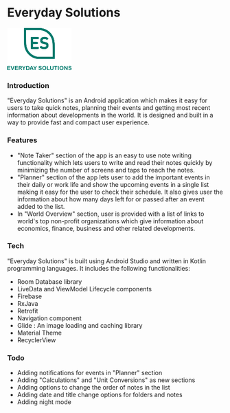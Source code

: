 # Everyday Solutions

[![](logo_image.png)](logo_image.png)

### Introduction
"Everyday Solutions" is an Android application which makes it easy for users to take quick notes, planning their events and getting most recent information about developments in the world. It is designed and built in a way to provide fast and compact user experience. 

### Features
- "Note Taker" section of the app is an easy to use note writing functionality which lets users to write and read their notes quickly by minimizing the number of screens and taps to reach the notes.
- "Planner" section of the app lets user to add the important events in their daily or work life and show the upcoming events in a single list making it easy for the user to check their schedule. It also gives user the information about how many days left for or passed after an event added to the list. 
- In "World Overview" section, user is provided with a list of links to world's top non-profit organizations which give information about economics, finance, business and other related developments. 

### Tech

"Everyday Solutions" is built using Android Studio and written in Kotlin programming languages. It includes the following functionalities:

* Room Database library
* LiveData and ViewModel Lifecycle components
* Firebase
* RxJava 
* Retrofit
* Navigation component
* Glide : An image loading and caching library
* Material Theme
* RecyclerView


### Todo
* Adding notifications for events in "Planner" section
* Adding "Calculations" and "Unit Conversions" as new sections
* Adding options to change the order of notes in the list
* Adding date and title change options for folders and notes 
* Adding night mode
